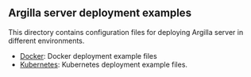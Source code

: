 <!--
TODO(@frascuchon): Change the references for docker-compose.yaml in the documentation to the new path.
- docs/_source/_common/tabs/argilla_install.md
- docs/_source/getting_started/installation/deployments/cloud_providers.md
- docs/_source/getting_started/installation/deployments/docker_compose.md
- docs/_source/getting_started/installation/deployments/python.md
-->

## Argilla server deployment examples

This directory contains configuration files for deploying Argilla server in different environments.

- [Docker](docker): Docker deployment example files
- [Kubernetes](k8s): Kubernetes deployment example files.